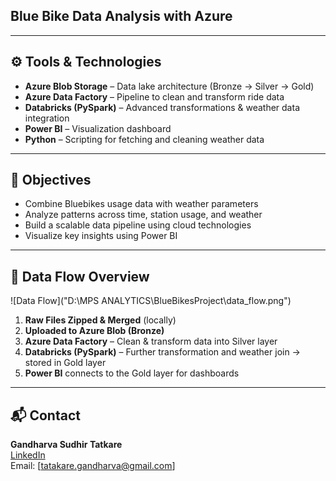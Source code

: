 ## Blue Bike Data Analysis with Azure


---

## ⚙️ Tools & Technologies

- **Azure Blob Storage** – Data lake architecture (Bronze → Silver → Gold)
- **Azure Data Factory** – Pipeline to clean and transform ride data
- **Databricks (PySpark)** – Advanced transformations & weather data integration
- **Power BI** – Visualization dashboard
- **Python** – Scripting for fetching and cleaning weather data

---

## 🧠 Objectives

- Combine Bluebikes usage data with weather parameters
- Analyze patterns across time, station usage, and weather
- Build a scalable data pipeline using cloud technologies
- Visualize key insights using Power BI

---

## 🔄 Data Flow Overview

![Data Flow]("D:\MPS ANALYTICS\BlueBikesProject\data_flow.png")

1. **Raw Files Zipped & Merged** (locally)
2. **Uploaded to Azure Blob (Bronze)**
3. **Azure Data Factory** – Clean & transform data into Silver layer
4. **Databricks (PySpark)** – Further transformation and weather join → stored in Gold layer
5. **Power BI** connects to the Gold layer for dashboards

---


## 📬 Contact

**Gandharva Sudhir Tatkare**  
[LinkedIn](https://www.linkedin.com/in/gandharva-tatkare/)  
Email: [tatakare.gandharva@gmail.com]


